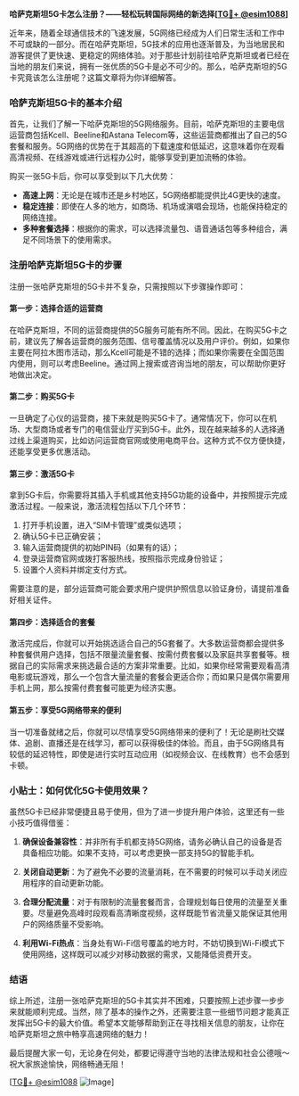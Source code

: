 **哈萨克斯坦5G卡怎么注册？——轻松玩转国际网络的新选择[[TG💪+ @esim1088](https://t.me/s/esim1088)]**

近年来，随着全球通信技术的飞速发展，5G网络已经成为人们日常生活和工作中不可或缺的一部分。而在哈萨克斯坦，5G技术的应用也逐渐普及，为当地居民和游客提供了更快速、更稳定的网络体验。对于那些计划前往哈萨克斯坦或者已经在当地的朋友们来说，拥有一张优质的5G卡是必不可少的。那么，哈萨克斯坦的5G卡究竟该怎么注册呢？这篇文章将为你详细解答。

### 哈萨克斯坦5G卡的基本介绍

首先，让我们了解一下哈萨克斯坦的5G网络服务。目前，哈萨克斯坦的主要电信运营商包括Kcell、Beeline和Astana Telecom等，这些运营商都推出了自己的5G套餐和服务。5G网络的优势在于其超高的下载速度和低延迟，这意味着你在观看高清视频、在线游戏或进行远程办公时，能够享受到更加流畅的体验。

购买一张5G卡后，你可以享受到以下几大优势：
- **高速上网**：无论是在城市还是乡村地区，5G网络都能提供比4G更快的速度。
- **稳定连接**：即使在人多的地方，如商场、机场或演唱会现场，也能保持稳定的网络连接。
- **多种套餐选择**：根据你的需求，可以选择流量包、语音通话包等多种组合，满足不同场景下的使用需求。

### 注册哈萨克斯坦5G卡的步骤

注册一张哈萨克斯坦的5G卡并不复杂，只需按照以下步骤操作即可：

#### 第一步：选择合适的运营商
在哈萨克斯坦，不同的运营商提供的5G服务可能有所不同。因此，在购买5G卡之前，建议先了解各运营商的服务范围、信号覆盖情况以及用户评价。例如，如果你主要在阿拉木图市活动，那么Kcell可能是不错的选择；而如果你需要在全国范围内使用，则可以考虑Beeline。通过网上搜索或咨询当地的朋友，可以帮助你更好地做出决定。

#### 第二步：购买5G卡
一旦确定了心仪的运营商，接下来就是购买5G卡了。通常情况下，你可以在机场、大型商场或者专门的电信营业厅买到5G卡。此外，现在越来越多的人选择通过线上渠道购买，比如访问运营商官网或使用电商平台。这种方式不仅方便快捷，还能享受更多优惠活动。

#### 第三步：激活5G卡
拿到5G卡后，你需要将其插入手机或其他支持5G功能的设备中，并按照提示完成激活过程。一般来说，激活流程包括以下几个环节：
1. 打开手机设置，进入“SIM卡管理”或类似选项；
2. 确认5G卡已正确安装；
3. 输入运营商提供的初始PIN码（如果有的话）；
4. 登录运营商官网或拨打客服热线，按照指示完成身份验证；
5. 设置个人资料并绑定支付方式。

需要注意的是，部分运营商可能会要求用户提供护照信息以验证身份，请提前准备好相关证件。

#### 第四步：选择适合的套餐
激活完成后，你就可以开始挑选适合自己的5G套餐了。大多数运营商都会提供多种套餐供用户选择，包括不限量流量套餐、按需付费套餐以及家庭共享套餐等。根据自己的实际需求来挑选最合适的方案非常重要。比如，如果你经常需要观看高清电影或玩游戏，那么一个包含大量流量的套餐会更适合你；而如果只是偶尔需要用手机上网，那么按需付费套餐可能更为经济实惠。

#### 第五步：享受5G网络带来的便利
当一切准备就绪之后，你就可以尽情享受5G网络带来的便利了！无论是刷社交媒体、追剧、直播还是在线学习，都可以获得极佳的体验。而且，由于5G网络具有较低的延迟特性，即使是进行实时互动应用（如视频会议、在线教育）也不会感到卡顿。

### 小贴士：如何优化5G卡使用效果？

虽然5G卡已经非常便捷且易于使用，但为了进一步提升用户体验，这里还有一些小技巧值得借鉴：

1. **确保设备兼容性**：并非所有手机都支持5G网络，请务必确认自己的设备是否具备相应功能。如果不支持，可以考虑更换一部支持5G的智能手机。
   
2. **关闭自动更新**：为了避免不必要的流量消耗，在不需要的时候可以手动关闭应用程序的自动更新功能。

3. **合理分配流量**：对于有限制的流量套餐而言，合理规划每日使用的流量至关重要。尽量避免高峰时段观看高清晰度视频，这样既能节省流量又能保证其他用户的网络质量不受影响。

4. **利用Wi-Fi热点**：当身处有Wi-Fi信号覆盖的地方时，不妨切换到Wi-Fi模式下使用网络，这样既可以减少对移动数据的需求，又能降低资费开支。

### 结语

综上所述，注册一张哈萨克斯坦的5G卡其实并不困难，只要按照上述步骤一步步来就能顺利完成。当然，除了基本的操作之外，还需要注意一些细节问题才能真正发挥出5G卡的最大价值。希望本文能够帮助到正在寻找相关信息的朋友，让你在哈萨克斯坦之旅中畅享高速网络的魅力！

最后提醒大家一句，无论身在何处，都要记得遵守当地的法律法规和社会公德哦～祝大家旅途愉快，网络畅通无阻！

[[TG💪+ @esim1088](https://t.me/s/esim1088) ![Image](https://i.postimg.cc/4NQfJmqS/Snipaste-2025-05-13-00-14-12.png)]